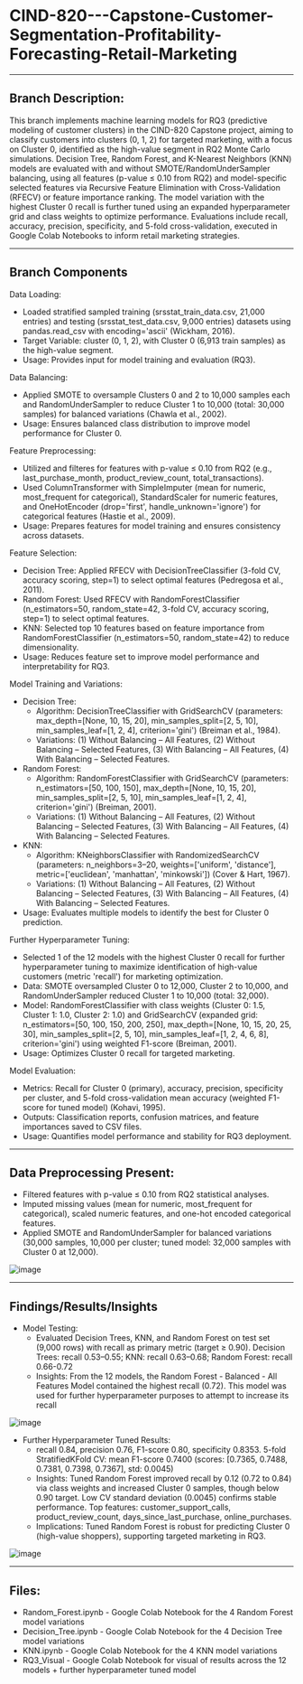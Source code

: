 # CIND-820---Capstone-Customer-Segmentation-Profitability-Forecasting-Retail-Marketing

---

## Branch Description:
This branch implements machine learning models for RQ3 (predictive modeling of customer clusters) in the CIND-820 Capstone project, aiming to classify customers into clusters (0, 1, 2) for targeted marketing, with a focus on Cluster 0, identified as the high-value segment in RQ2 Monte Carlo simulations. Decision Tree, Random Forest, and K-Nearest Neighbors (KNN) models are evaluated with and without SMOTE/RandomUnderSampler balancing, using all features (p-value ≤ 0.10 from RQ2) and model-specific selected features via Recursive Feature Elimination with Cross-Validation (RFECV) or feature importance ranking. The model variation with the highest Cluster 0 recall is further tuned using an expanded hyperparameter grid and class weights to optimize performance. Evaluations include recall, accuracy, precision, specificity, and 5-fold cross-validation, executed in Google Colab Notebooks to inform retail marketing strategies.

---
## Branch Components
Data Loading:
- Loaded stratified sampled training (srsstat_train_data.csv, 21,000 entries) and testing (srsstat_test_data.csv, 9,000 entries) datasets using pandas.read_csv with encoding='ascii' (Wickham, 2016).
- Target Variable: cluster (0, 1, 2), with Cluster 0 (6,913 train samples) as the high-value segment.
- Usage: Provides input for model training and evaluation (RQ3).

Data Balancing:
- Applied SMOTE to oversample Clusters 0 and 2 to 10,000 samples each and RandomUnderSampler to reduce Cluster 1 to 10,000 (total: 30,000 samples) for balanced variations (Chawla et al., 2002).
- Usage: Ensures balanced class distribution to improve model performance for Cluster 0.

Feature Preprocessing:
- Utilized and filteres for features with p-value ≤ 0.10 from RQ2 (e.g., last_purchase_month, product_review_count, total_transactions).
- Used ColumnTransformer with SimpleImputer (mean for numeric, most_frequent for categorical), StandardScaler for numeric features, and OneHotEncoder (drop='first', handle_unknown='ignore') for categorical features (Hastie et al., 2009).
- Usage: Prepares features for model training and ensures consistency across datasets.

Feature Selection:
- Decision Tree: Applied RFECV with DecisionTreeClassifier (3-fold CV, accuracy scoring, step=1) to select optimal features (Pedregosa et al., 2011).
- Random Forest: Used RFECV with RandomForestClassifier (n_estimators=50, random_state=42, 3-fold CV, accuracy scoring, step=1) to select optimal features.
- KNN: Selected top 10 features based on feature importance from RandomForestClassifier (n_estimators=50, random_state=42) to reduce dimensionality.
- Usage: Reduces feature set to improve model performance and interpretability for RQ3.

Model Training and Variations:
- Decision Tree:
  - Algorithm: DecisionTreeClassifier with GridSearchCV (parameters: max_depth=[None, 10, 15, 20], min_samples_split=[2, 5, 10], min_samples_leaf=[1, 2, 4], criterion='gini') (Breiman et al., 1984).
  - Variations: (1) Without Balancing – All Features, (2) Without Balancing – Selected Features, (3) With Balancing – All Features, (4) With Balancing – Selected Features.
- Random Forest:
  - Algorithm: RandomForestClassifier with GridSearchCV (parameters: n_estimators=[50, 100, 150], max_depth=[None, 10, 15, 20], min_samples_split=[2, 5, 10], min_samples_leaf=[1, 2, 4], criterion='gini') (Breiman, 2001).
  - Variations: (1) Without Balancing – All Features, (2) Without Balancing – Selected Features, (3) With Balancing – All Features, (4) With Balancing – Selected Features.
- KNN:
  - Algorithm: KNeighborsClassifier with RandomizedSearchCV (parameters: n_neighbors=3–20, weights=['uniform', 'distance'], metric=['euclidean', 'manhattan', 'minkowski']) (Cover & Hart, 1967).
  - Variations: (1) Without Balancing – All Features, (2) Without Balancing – Selected Features, (3) With Balancing – All Features, (4) With Balancing – Selected Features.
- Usage: Evaluates multiple models to identify the best for Cluster 0 prediction.

Further Hyperparameter Tuning:
- Selected 1 of the 12 models with the highest Cluster 0 recall for further hyperparameter tuning to maximize identification of high-value customers (metric 'recall') for marketing optimization.
- Data: SMOTE oversampled Cluster 0 to 12,000, Cluster 2 to 10,000, and RandomUnderSampler reduced Cluster 1 to 10,000 (total: 32,000).
- Model: RandomForestClassifier with class weights (Cluster 0: 1.5, Cluster 1: 1.0, Cluster 2: 1.0) and GridSearchCV (expanded grid: n_estimators=[50, 100, 150, 200, 250], max_depth=[None, 10, 15, 20, 25, 30], min_samples_split=[2, 5, 10], min_samples_leaf=[1, 2, 4, 6, 8], criterion='gini') using weighted F1-score (Breiman, 2001).
- Usage: Optimizes Cluster 0 recall for targeted marketing.

Model Evaluation:
- Metrics: Recall for Cluster 0 (primary), accuracy, precision, specificity per cluster, and 5-fold cross-validation mean accuracy (weighted F1-score for tuned model) (Kohavi, 1995).
- Outputs: Classification reports, confusion matrices, and feature importances saved to CSV files.
- Usage: Quantifies model performance and stability for RQ3 deployment.

---
## Data Preprocessing Present:
- Filtered features with p-value ≤ 0.10 from RQ2 statistical analyses.
- Imputed missing values (mean for numeric, most_frequent for categorical), scaled numeric features, and one-hot encoded categorical features.
- Applied SMOTE and RandomUnderSampler for balanced variations (30,000 samples, 10,000 per cluster; tuned model: 32,000 samples with Cluster 0 at 12,000).

![image](https://github.com/user-attachments/assets/9b02b5d4-f03d-494e-86cc-12b90d7f0537)

---
## Findings/Results/Insights
- Model Testing:
  - Evaluated Decision Trees, KNN, and Random Forest on test set (9,000 rows) with recall as primary metric (target ≥ 0.90). Decision Trees: recall 0.53–0.55; KNN: recall 0.63–0.68; Random Forest: recall 0.66-0.72
  - Insights: From the 12 models, the Random Forest - Balanced - All Features Model contained the highest recall (0.72). This model was used for further hyperparameter purposes to attempt to increase its recall 

![image](https://github.com/user-attachments/assets/a6f2bd5f-488c-4e57-954d-0f6716431198)

- Further Hyperparameter Tuned Results:
  - recall 0.84, precision 0.76, F1-score 0.80, specificity 0.8353. 5-fold StratifiedKFold CV: mean F1-score 0.7400 (scores: [0.7365, 0.7488, 0.7381, 0.7398, 0.7367], std: 0.0045)
  - Insights: Tuned Random Forest improved recall by 0.12 (0.72 to 0.84) via class weights and increased Cluster 0 samples, though below 0.90 target. Low CV standard deviation (0.0045) confirms stable performance.  Top features: customer_support_calls, product_review_count, days_since_last_purchase, online_purchases.
  - Implications: Tuned Random Forest is robust for predicting Cluster 0 (high-value shoppers), supporting targeted marketing in RQ3.

![image](https://github.com/user-attachments/assets/1b460a11-5f4d-4507-99e1-c747c7a73eeb)

---
## Files:
- Random_Forest.ipynb - Google Colab Notebook for the 4 Random Forest model variations
- Decision_Tree.ipynb - Google Colab Notebook for the 4 Decision Tree model variations
- KNN.ipynb - Google Colab Notebook for the 4 KNN model variations
- RQ3_Visual - Google Colab Notebook for visual of results across the 12 models + further hyperparameter tuned model





